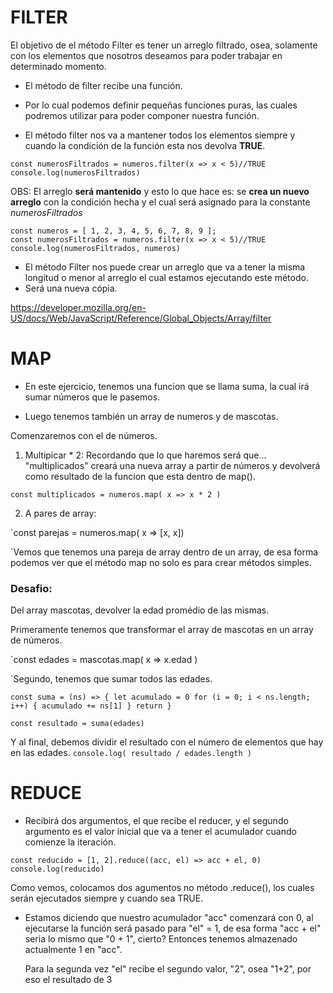 # FILTER

El objetivo de el método Filter es tener un arreglo filtrado, osea, solamente con los elementos que nosotros deseamos para poder trabajar en determinado momento.

- El método de filter recibe una función.
- Por lo cual podemos definir pequeñas funciones puras, las cuales podremos utilizar para poder componer nuestra función.

- El método filter nos va a mantener todos los elementos siempre y cuando la condición de la función esta nos devolva **TRUE**.

```
const numerosFiltrados = numeros.filter(x => x < 5)//TRUE
console.log(numerosFiltrados)
```

OBS: El arreglo **será mantenido** y esto lo que hace es: se **crea un nuevo arreglo** con la condición hecha y el cual será asignado para la constante _numerosFiltrados_

```
const numeros = [ 1, 2, 3, 4, 5, 6, 7, 8, 9 ];
const numerosFiltrados = numeros.filter(x => x < 5)//TRUE
console.log(numerosFiltrados, numeros)
```

- El método Filter nos puede crear un arreglo que va a tener la misma longitud o menor al arreglo el cual estamos ejecutando este método.
- Será una nueva cópia.

https://developer.mozilla.org/en-US/docs/Web/JavaScript/Reference/Global_Objects/Array/filter

# MAP

- En este ejercicio, tenemos una funcion que se llama suma, la cual irá sumar números que le pasemos.

- Luego tenemos también un array de numeros y de mascotas.

Comenzaremos con el de números.

1. Multipicar \* 2:
   Recordando que lo que haremos será que... "multiplicados" creará una nueva array a partir de números y devolverá como resultado de la funcion que esta dentro de map().

```
const multiplicados = numeros.map( x => x * 2 )
```

2. A pares de array:

`const parejas = numeros.map( x => [x, x])

`Vemos que tenemos una pareja de array dentro de un array, de esa forma podemos ver que el método map no solo es para crear métodos simples.

### Desafio:

Del array mascotas, devolver la edad promédio de las mismas.

Primeramente tenemos que transformar el array de mascotas en un array de números.

`const edades = mascotas.map( x => x.edad )

`Segundo, tenemos que sumar todos las edades.

`const suma = (ns) => { let acumulado = 0 for (i = 0; i < ns.length; i++) { acumulado += ns[1] } return }`

`const resultado = suma(edades)`

Y al final, debemos dividir el resultado con el número de elementos que hay en las edades.
`console.log( resultado / edades.length )`

# REDUCE

- Recibirá dos argumentos, el que recibe el reducer, y el segundo argumento es el valor inicial que va a tener el acumulador cuando comienze la iteración.

```
const reducido = [1, 2].reduce((acc, el) => acc + el, 0)
console.log(reducido)
```
Como vemos, colocamos dos agumentos no método .reduce(), los cuales serán ejecutados siempre y cuando sea TRUE.
- Estamos diciendo que nuestro acumulador "acc" comenzará con 0, al ejecutarse la función será pasado para "el" = 1, de esa forma "acc + el" seria lo mismo que "0 + 1", cierto?
   Entonces tenemos almazenado actualmente 1 en "acc".

   Para la segunda vez "el" recibe el segundo valor, "2", osea "1+2", por eso el resultado de 3

